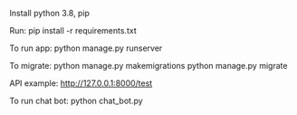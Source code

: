 Install python 3.8, pip

Run:
pip install -r requirements.txt

To run app:
python manage.py runserver

To migrate:
python manage.py makemigrations
python manage.py migrate

API example:
http://127.0.0.1:8000/test

To run chat bot:
python chat_bot.py